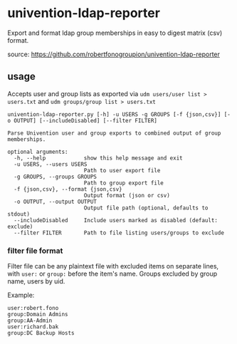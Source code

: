 # univention-ldap-reporter
Export and format ldap group memberships in easy to digest matrix (csv) format.

source: https://github.com/robertfonogroupion/univention-ldap-reporter

## usage

Accepts user and group lists as exported via `udm users/user list > users.txt` and `udm groups/group list > users.txt`

```
univention-ldap-reporter.py [-h] -u USERS -g GROUPS [-f {json,csv}] [-o OUTPUT] [--includeDisabled] [--filter FILTER]

Parse Univention user and group exports to combined output of group
memberships.

optional arguments:
  -h, --help            show this help message and exit
  -u USERS, --users USERS
                        Path to user export file
  -g GROUPS, --groups GROUPS
                        Path to group export file
  -f {json,csv}, --format {json,csv}
                        Output format (json or csv)
  -o OUTPUT, --output OUTPUT
                        Output file path (optional, defaults to stdout)
  --includeDisabled     Include users marked as disabled (default: exclude)
  --filter FILTER       Path to file listing users/groups to exclude
```

### filter file format

Filter file can be any plaintext file with excluded items on separate lines, with `user:` or `group:` before the item's name. Groups excluded by group name, users by uid.

Example:

```
user:robert.fono
group:Domain Admins
group:AA-Admin
user:richard.bak
group:DC Backup Hosts
```